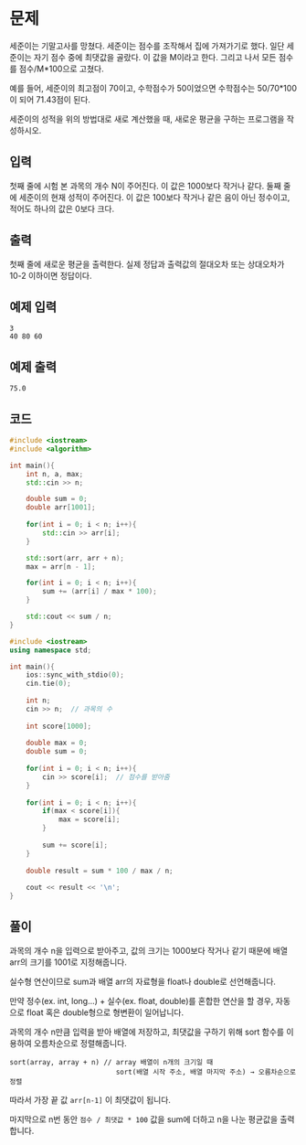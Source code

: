 # 문제 
세준이는 기말고사를 망쳤다. 세준이는 점수를 조작해서 집에 가져가기로 했다. 일단 세준이는 자기 점수 중에 최댓값을 골랐다. 이 값을 M이라고 한다. 그리고 나서 모든 점수를 점수/M*100으로 고쳤다.

예를 들어, 세준이의 최고점이 70이고, 수학점수가 50이었으면 수학점수는 50/70*100이 되어 71.43점이 된다.

세준이의 성적을 위의 방법대로 새로 계산했을 때, 새로운 평균을 구하는 프로그램을 작성하시오.
## 입력
첫째 줄에 시험 본 과목의 개수 N이 주어진다. 이 값은 1000보다 작거나 같다. 둘째 줄에 세준이의 현재 성적이 주어진다. 이 값은 100보다 작거나 같은 음이 아닌 정수이고, 적어도 하나의 값은 0보다 크다.
## 출력
첫째 줄에 새로운 평균을 출력한다. 실제 정답과 출력값의 절대오차 또는 상대오차가 10-2 이하이면 정답이다.
## 예제 입력 
```
3
40 80 60
```

## 예제 출력  
```
75.0
```
## 코드
```c++
#include <iostream>
#include <algorithm>

int main(){
    int n, a, max;
    std::cin >> n;

    double sum = 0;
    double arr[1001];
    
    for(int i = 0; i < n; i++){
        std::cin >> arr[i];
    }

    std::sort(arr, arr + n);
    max = arr[n - 1];

    for(int i = 0; i < n; i++){
        sum += (arr[i] / max * 100);
    }

    std::cout << sum / n;
}
```
```c++
#include <iostream>
using namespace std;

int main(){
    ios::sync_with_stdio(0);
    cin.tie(0);
    
    int n;
    cin >> n;  // 과목의 수
    
    int score[1000];
    
    double max = 0;
    double sum = 0;
    
    for(int i = 0; i < n; i++){
        cin >> score[i];  // 점수를 받아줌 
    }
    
    for(int i = 0; i < n; i++){ 
        if(max < score[i]){
            max = score[i];
        }
        
        sum += score[i];
    }
    
    double result = sum * 100 / max / n;
    
    cout << result << '\n';
}
```

## 풀이
과목의 개수 n을 입력으로 받아주고, 값의 크기는 1000보다 작거나 같기 때문에 배열 arr의 크기를 1001로 지정해줍니다.

실수형 연산이므로 sum과 배열 arr의 자료형을 float나 double로 선언해줍니다.  

만약 정수(ex. int, long...) + 실수(ex. float, double)를 혼합한 연산을 할 경우, 자동으로 float 혹은 double형으로 형변환이 일어납니다.

과목의 개수 n만큼 입력을 받아 배열에 저장하고, 최댓값을 구하기 위해 sort 함수를 이용하여 오름차순으로 정렬해줍니다.

```
sort(array, array + n) // array 배열이 n개의 크기일 때
                          sort(배열 시작 주소, 배열 마지막 주소) → 오름차순으로 정렬
```
따라서 가장 끝 값 ```arr[n-1]``` 이 최댓값이 됩니다.

마지막으로 n번 동안 ```점수 / 최댓값 * 100``` 값을 sum에 더하고 n을 나눈 평균값을 출력합니다.

